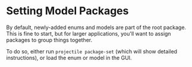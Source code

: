 # Setting Model Packages

By default, newly-added enums and models are part of the root package. 
This is fine to start, but for larger applications, you'll want to assign packages to group things together.

To do so, either run `projectile package-set` (which will show detailed instructions), or load the enum or model in the GUI.
